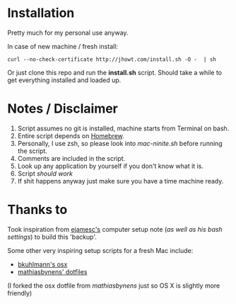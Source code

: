 # Installation

Pretty much for my personal use anyway.

In case of new machine / fresh install:

    curl --no-check-certificate http://jhowt.com/install.sh -O -  | sh

Or just clone this repo and run the **install.sh** script. Should take a while to get everything installed and loaded up.

# Notes / Disclaimer

1. Script assumes no git is installed, machine starts from Terminal on bash.
2. Entire script depends on [Homebrew](brew.sh).
3. Personally, I use zsh, so please look into *mac-ninite.sh* before running the script.
4. Comments are included in the script.
5. Look up any application by yourself if you don't know what it is.
6. Script *should work*
7. If shit happens anyway just make sure you have a time machine ready.

# Thanks to

Took inspiration from [ejamesc's](http://github.com/ejamesc) computer setup note (*as well as his bash settings*) to build this 'backup'.

Some other very inspiring setup scripts for a fresh Mac include:

*   [bkuhlmann's osx](https://github.com/bkuhlmann/osx)
*   [mathiasbynens' dotfiles](https://github.com/mathiasbynens/dotfiles)

(I forked the osx dotfile from *mathiasbynens* just so OS X is slightly more friendly)
